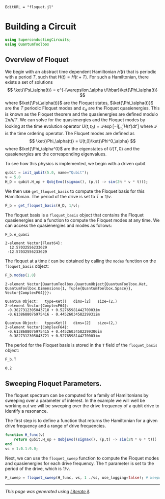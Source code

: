```@meta
EditURL = "floquet.jl"
```

# Building a Circuit

````julia
using SuperconductingCircuits;
using QuantumToolbox
````

## Overview of Floquet
We begin with an abstract time dependent Hamiltonian $H(t)$ that is periodic with a period $T$, such that $H(t) = H(t+T)$. For such a Hamiltonian, there exists a set of solutions
$$
    \ket{\Psi_\alpha(t)} = e^{-i\varepsilon_\alpha t/\hbar}\ket{\Phi_\alpha(t)}
$$
where $\ket{\Psi_\alpha(t)}$ are the Floquet states, $\ket{\Phi_\alpha(t)}$ are the $T$ periodic Floquet modes and $\varepsilon_\alpha$ are the Floquet quasienergies. This is known as the Floquet theorem and the quasienergies are defined modulo $2\pi\hbar/T$. We can solve for the quasienergies and the Floquet modes by looking at the time evolution operator $U(t,t_0) = \mathcal{T}\exp\left[-i\int_{t_0}^t H(t')dt'\right]$ where $\mathcal{T}$ is the time ordering operator. The Floquet modes are defined as
$$
    \ket{\Phi_\alpha(t)} = U(t,0)\ket{\Phi^0_\alpha}
$$
where $\ket{\Phi_\alpha^0}$ are the eigenstates of $U(T,0)$ and the quasienergies are the corresponding eigenvalues.

To see how this physics is implemented, we begin with a driven qubit

````julia
qubit = init_qubit(5.0, name="Qubit");
ν = 5.0
H_D = qubit.H_op + QobjEvo((sigmax(), (p,t) -> sin(2π * ν * t)));
````

We then use `get_floquet_basis` to compute the Floquet basis for this Hamiltonian. The period of the drive is set to $T = 1/ν$.

````julia
F_b = get_floquet_basis(H_D, 1/ν);
````

The floquet basis is a `floquet_basis` object that contains the Floquet quasienergies and a function to compute the Floquet modes at any time. We can access the quasienergies and modes as follows:

````julia
F_b.e_quasi
````

````
2-element Vector{Float64}:
  12.57032556233629
 -12.57032556233629
````

The floquet at a time $t$ can be obtained by calling the `modes` function on the `floquet_basis` object:

````julia
F_b.modes(1.0)
````

````
2-element Vector{QuantumToolbox.QuantumObject{QuantumToolbox.Ket, QuantumToolbox.Dimensions{1, Tuple{QuantumToolbox.Space}}, Vector{ComplexF64}}}:
 
Quantum Object:   type=Ket()   dims=[2]   size=(2,)
2-element Vector{ComplexF64}:
 -0.3827312305043718 + 0.5276598144270003im
 -0.6138688076975416 - 0.4452603458229931im
 
Quantum Object:   type=Ket()   dims=[2]   size=(2,)
2-element Vector{ComplexF64}:
 -0.6138688076975415 + 0.44526034582299306im
  0.3827312305043721 + 0.5276598144270003im
````

The period for the Floquet basis is stored in the `T` field of the `floquet_basis` object:

````julia
F_b.T
````

````
0.2
````

## Sweeping Floquet Parameters.
The floquet spectrum can be computed for a family of Hamiltonians by sweeping over a parameter of interest. In the example we will well be working
out we will be sweeping over the drive frequency of a qubit drive to identify a resonance.

The first step is to define a function that returns the Hamiltonian for a given drive frequency and a range of drive frequencies.

````julia
function H_func(ν)
    return qubit.H_op + QobjEvo((sigmax(), (p,t) -> sin(2π * ν * t)))
end
νs = 1:0.1:9.0;
````

Next, we can use the `floquet_sweep` function to compute the Floquet modes and quasienergies for each drive frequency. The `T` parameter is set to the period of the drive, which is $1/ν$.

````julia
F_sweep = floquet_sweep(H_func, νs, 1 ./νs, use_logging=false); # keeps progress bars from being printed
````

---

*This page was generated using [Literate.jl](https://github.com/fredrikekre/Literate.jl).*

